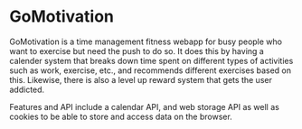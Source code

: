 # GoMotivation
   GoMotivation is a time management fitness webapp for busy people who want to exercise but need the push to do so.
It does this by having a calender system that breaks down time spent on different types of activities such as work, exercise, etc., 
and recommends different exercises based on this. 
Likewise, there is also a level up reward system that gets the user addicted. 

Features and API include a calendar API, and web storage API as well as cookies to be able to store and access data on the browser.

